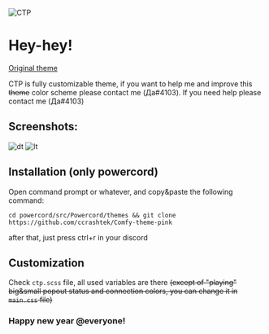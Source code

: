 ![CTP](https://i.imgur.com/wPS1TMD.png)

# Hey-hey!
  [Original theme](https://github.com/NYRI4/Comfy-theme)

CTP is fully customizable theme, if you want to help me and improve this ~~theme~~ color scheme please contact me (Да#4103). If you need help please contact me (Да#4103)

## Screenshots:

![dt](https://i.imgur.com/PPujOOh.png)
![lt](https://i.imgur.com/HDel2qm.png)

## Installation (only powercord)
Open command prompt or whatever, and copy&paste the following command:
  ```
cd powercord/src/Powercord/themes && git clone https://github.com/ccrashtek/Comfy-theme-pink
  ```
  after that, just press ctrl+r in your discord
  
## Customization
Check ```ctp.scss``` file, all used variables are there ~~(except of "playing" big&small popout status and connection colors, you can change it in ```main.css``` file)~~

### Happy new year @everyone!